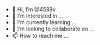- 👋 Hi, I’m @4589v
- 👀 I’m interested in ...
- 🌱 I’m currently learning ...
- 💞️ I’m looking to collaborate on ...
- 📫 How to reach me ...

<!---
4589v/4589v is a ✨ special ✨ repository because its `README.md` (this file) appears on your GitHub profile.
You can click the Preview link to take a look at your changes.
--->

